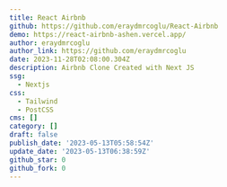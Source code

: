 ```yaml
---
title: React Airbnb
github: https://github.com/eraydmrcoglu/React-Airbnb
demo: https://react-airbnb-ashen.vercel.app/
author: eraydmrcoglu
author_link: https://github.com/eraydmrcoglu
date: 2023-11-28T02:08:00.304Z
description: Airbnb Clone Created with Next JS
ssg:
  - Nextjs
css:
  - Tailwind
  - PostCSS
cms: []
category: []
draft: false
publish_date: '2023-05-13T05:58:54Z'
update_date: '2023-05-13T06:38:59Z'
github_star: 0
github_fork: 0
---
```

